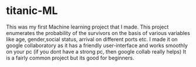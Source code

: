 # titanic-ML

This was my first Machine learning project that I made.
This project enumerates the probability of the survivors on the basis of various 
variables like age, gender,social status, arrival on different ports etc.
I made it on google collaboratory as it has a friendly user-interface and works smoothly on your pc
(if you dont have a strong pc, then google collab really helps)
It is a fairly common project but its good for beginners.
